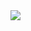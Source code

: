 <img src="https://github.com/FabricioLuisdeSousaSantos/FabricioLuisdeSousaSantos/blob/main/Sem%20T%C3%ADtulo-2.png">
